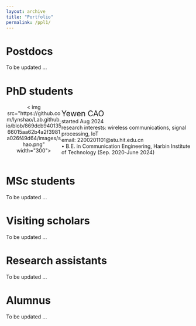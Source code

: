 ```yaml
---
layout: archive
title: "Portfolio"
permalink: /ppl1/
---
```


Postdocs
======

To be updated ...
  
PhD students
======

<head>
  <style>
    .col-30 {
      width: 30%;
      float: left;
    }
    .col-70 {
      width: 70%;
      float: left;
    }
    .clearfix::after {
      content: "";
      display: table;
      clear: both;
    }
  </style>
</head>
<body>

<div class="container">
  <div class="col-30">
    <div align=center>< img src="https://github.com/lynshao/Lab.github.io/blob/869dcb94013566015aa62b4a2f3981a026f49d64/images/shao.png" width="300"></div>
  </div>
  <div class="col-70">
    <p><span style="font-size: 1.5em;">Yewen CAO</span><br>
    started Aug 2024<br>  
    research interests: wireless communications, signal processing, IoT<br>  
    email: 2200201101@stu.hit.edu.cn<br>  
    • B.E. in Communication Engineering, Harbin Institute of Technology (Sep. 2020-June 2024)</p >
  </div>
  <div class="clearfix"></div>
</div>


MSc students
======

To be updated ...



Visiting scholars
======

To be updated ...



Research assistants
======

To be updated ...




Alumnus 
======

To be updated ...
